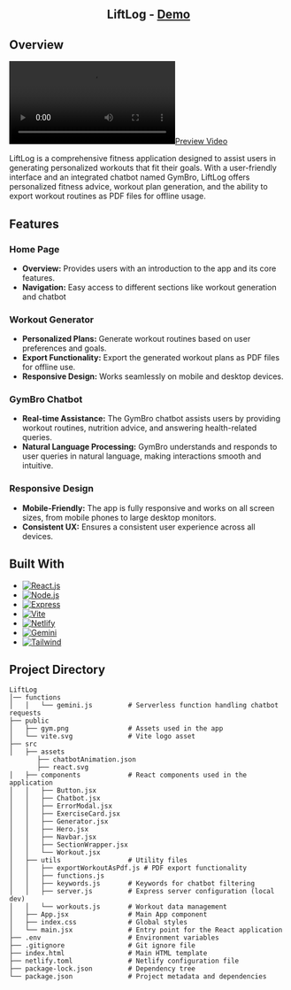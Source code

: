 <div align="center"><h2>LiftLog - <a href="https://mohitliftlog.netlify.app/"> Demo</a></h2>
</div>

## Overview

[![Preview Video](https://raw.githubusercontent.com/m0hitchaudhary/LiftLog/src/LIFTLOG%20V.mp4)](https://raw.githubusercontent.com/<m0hitchaudhary>/<LiftLog>/<public>/LIFTLOG%20V.mp4
)

LiftLog is a comprehensive fitness application designed to assist users in generating personalized workouts that fit their goals. With a user-friendly interface and an integrated chatbot named GymBro, LiftLog offers personalized fitness advice, workout plan generation, and the ability to export workout routines as PDF files for offline usage. 

## Features

### Home Page
- **Overview:** Provides users with an introduction to the app and its core features.
- **Navigation:** Easy access to different sections like workout generation and chatbot

### Workout Generator
- **Personalized Plans:** Generate workout routines based on user preferences and goals.
- **Export Functionality:** Export the generated workout plans as PDF files for offline use.
- **Responsive Design:** Works seamlessly on mobile and desktop devices.

### GymBro Chatbot
- **Real-time Assistance:** The GymBro chatbot assists users by providing workout routines, nutrition advice, and answering health-related queries.
- **Natural Language Processing:** GymBro understands and responds to user queries in natural language, making interactions smooth and intuitive.

### Responsive Design
- **Mobile-Friendly:** The app is fully responsive and works on all screen sizes, from mobile phones to large desktop monitors.
- **Consistent UX:** Ensures a consistent user experience across all devices.

## Built With

- [![React.js][React.js]][React-url]
- [![Node.js][Nodejs]][Node-url]
- [![Express][Express.js]][Express-url]
- [![Vite][Vite]][Vite-url]
- [![Netlify][Netlify]][Netlify-url]
- [![Gemini][Gemini]][Gemini-url]
- [![Tailwind][Tailwind]][Tailwind-url]

## Project Directory
 ```
LiftLog
│── functions
│   │   └── gemini.js         # Serverless function handling chatbot requests
├── public
│   ├── gym.png               # Assets used in the app
│   └── vite.svg              # Vite logo asset
├── src
│   ├── assets
        ├── chatbotAnimation.json
        ├── react.svg                
│   ├── components            # React components used in the application
│   │   ├── Button.jsx
│   │   ├── Chatbot.jsx       
│   │   ├── ErrorModal.jsx
│   │   ├── ExerciseCard.jsx
│   │   ├── Generator.jsx     
│   │   ├── Hero.jsx
│   │   ├── Navbar.jsx
│   │   ├── SectionWrapper.jsx
│   │   └── Workout.jsx
│   ├── utils                 # Utility files
│   │   ├── exportWorkoutAsPdf.js # PDF export functionality
│   │   ├── functions.js      
│   │   ├── keywords.js       # Keywords for chatbot filtering
│   │   ├── server.js         # Express server configuration (local dev)
│   │   └── workouts.js       # Workout data management
│   ├── App.jsx               # Main App component
│   ├── index.css             # Global styles
│   └── main.jsx              # Entry point for the React application
├── .env                      # Environment variables
├── .gitignore                # Git ignore file
├── index.html                # Main HTML template
├── netlify.toml              # Netlify configuration file
├── package-lock.json         # Dependency tree
└── package.json              # Project metadata and dependencies
```
<!-- MARKDOWN LINKS & IMAGES -->
[React.js]: https://img.shields.io/badge/React-20232A?style=for-the-badge&logo=react&logoColor=61DAFB
[React-url]: https://reactjs.org/
[Nodejs]: https://img.shields.io/badge/Node.js-339933?style=for-the-badge&logo=nodedotjs&logoColor=white
[Node-url]: https://nodejs.org/
[Express.js]: https://img.shields.io/badge/Express.js-000000?style=for-the-badge&logo=express&logoColor=white
[Express-url]: https://expressjs.com/
[Vite]: https://img.shields.io/badge/Vite-646CFF?style=for-the-badge&logo=vite&logoColor=white
[Vite-url]: https://vitejs.dev/
[Netlify]: https://img.shields.io/badge/Netlify-00C7B7?style=for-the-badge&logo=netlify&logoColor=white
[Netlify-url]: https://www.netlify.com/
[Gemini]: https://img.shields.io/badge/Gemini-4285F4?style=for-the-badge&logo=google&logoColor=white
[Gemini-url]: https://cloud.google.com/vertex-ai/docs/generative-ai/gemini
[Tailwind]: https://img.shields.io/badge/Tailwind_CSS-38B2AC?style=for-the-badge&logo=tailwind-css&logoColor=white
[Tailwind-url]: https://tailwindcss.com/

